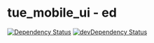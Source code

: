 # tue_mobile_ui - ed
[![Dependency Status][daviddm-image]][daviddm-url] [![devDependency Status][daviddm-image-dev]][daviddm-url-dev]

[daviddm-image]: https://david-dm.org/tue-robotics/tue_mobile_ui/status.svg?path=ed
[daviddm-url]: https://david-dm.org/tue-robotics/tue_mobile_ui?path=ed
[daviddm-image-dev]: https://david-dm.org/tue-robotics/tue_mobile_ui/dev-status.svg?path=ed
[daviddm-url-dev]: https://david-dm.org/tue-robotics/tue_mobile_ui?path=ed&type=dev

